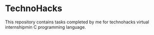# TechnoHacks
This repository contains tasks completed by me for technohacks virtual internshipmin C programming language.

